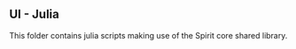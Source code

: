 UI - Julia
------------

This folder contains julia scripts making use of the Spirit core
shared library.